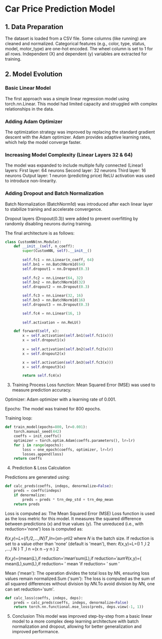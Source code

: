# Car Price Prediction Model

## 1. Data Preparation

The dataset is loaded from a CSV file.
Some columns (like running) are cleaned and normalized.
Categorical features (e.g., color, type, status, model, motor_type) are one-hot encoded.
The wheel column is set to 1 for all rows.
Independent (X) and dependent (y) variables are extracted for training.

## 2. Model Evolution

### Basic Linear Model

The first approach was a simple linear regression model using torch.nn.Linear.
This model had limited capacity and struggled with complex relationships in the data.

### Adding Adam Optimizer

The optimization strategy was improved by replacing the standard gradient descent with the Adam optimizer.
Adam provides adaptive learning rates, which help the model converge faster.

### Increasing Model Complexity (Linear Layers 32 & 64)

The model was expanded to include multiple fully connected (Linear) layers:
First layer: 64 neurons
Second layer: 32 neurons
Third layer: 16 neurons
Output layer: 1 neuron (predicting price)
ReLU activation was used to introduce non-linearity.

### Adding Dropout and Batch Normalization

Batch Normalization (BatchNorm1d) was introduced after each linear layer to stabilize training and accelerate convergence.

Dropout layers (Dropout(0.3)) were added to prevent overfitting by randomly disabling neurons during training.

The final architecture is as follows:

```python
class CustomNN(nn.Module):
    def __init__(self, n_coeff):
        super(CustomNN, self).__init__()
        
        self.fc1 = nn.Linear(n_coeff, 64)
        self.bn1 = nn.BatchNorm1d(64)  
        self.dropout1 = nn.Dropout(0.3) 
        
        self.fc2 = nn.Linear(64, 32)
        self.bn2 = nn.BatchNorm1d(32)
        self.dropout2 = nn.Dropout(0.3)

        self.fc3 = nn.Linear(32, 16)
        self.bn3 = nn.BatchNorm1d(16)
        self.dropout3 = nn.Dropout(0.3)

        self.fc4 = nn.Linear(16, 1) 
        
        self.activation = nn.ReLU()  

    def forward(self, x):
        x = self.activation(self.bn1(self.fc1(x)))
        x = self.dropout1(x)
        
        x = self.activation(self.bn2(self.fc2(x)))
        x = self.dropout2(x)

        x = self.activation(self.bn3(self.fc3(x)))
        x = self.dropout3(x)

        return self.fc4(x)
```
3. Training Process
Loss function: Mean Squared Error (MSE) was used to measure prediction accuracy.

Optimizer: Adam optimizer with a learning rate of 0.001.

Epochs: The model was trained for 800 epochs.

Training loop:

```python
def train_model(epochs=800, lr=0.001):
    torch.manual_seed(442)
    coeffs = init_coeffs()
    optimizer = torch.optim.Adam(coeffs.parameters(), lr=lr)
    for i in range(epochs): 
        loss = one_epoch(coeffs, optimizer, lr=lr)
        losses.append(loss)
    return coeffs
```
4. Prediction & Loss Calculation

Predictions are generated using:

```python
def calc_preds(coeffs, indeps, denormalize=False):
    preds = coeffs(indeps)
    if denormalize:
        preds = preds * trn_dep_std + trn_dep_mean
    return preds
```

Loss is computed as:
The Mean Squared Error (MSE) Loss function is used as the loss metric for this model. It measures the squared difference between predictions (x) and true values (y). The unreduced (i.e., with reduction='none') loss is computed as:

ℓ(𝑥,𝑦)=𝐿={𝑙1,𝑙2,...,𝑙𝑁}𝑇,𝑙𝑛=(𝑥𝑛−𝑦𝑛)2
where 𝑁 is the batch size. 
If reduction is set to a value other than 'none' (default is 'mean'), then:
ℓ(x,y)=L={l 1 ,l 2 ,...,l N } T ,l n =(x n −y n ) 2 

ℓ(𝑥,𝑦)={mean(𝐿),if reduction=′𝑚𝑒𝑎𝑛′sum(𝐿),if reduction=′𝑠𝑢𝑚′ℓ(x,y)={ mean(L),sum(L),if reduction= ′ mean ′if reduction= ′ sum ′
 
Mean ('mean'): The operation divides the total loss by 𝑁N, ensuring loss values remain normalized.Sum ('sum'): The loss is computed as the sum of all squared differences without division by 𝑁N.To avoid division by 𝑁N, one can set reduction='sum'.

```python
def calc_loss(coeffs, indeps, deps): 
    preds = calc_preds(coeffs, indeps, denormalize=False)
    return torch.nn.functional.mse_loss(preds, deps.view(-1, 1))
```

5. Conclusion
This model was improved step-by-step from a basic linear model to a more complex deep learning architecture with batch normalization and dropout, allowing for better generalization and improved performance.

